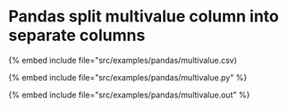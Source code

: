 # Pandas split multivalue column into separate columns


{% embed include file="src/examples/pandas/multivalue.csv)

{% embed include file="src/examples/pandas/multivalue.py" %}

{% embed include file="src/examples/pandas/multivalue.out" %}


